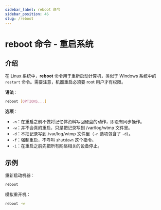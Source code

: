```yaml
---
sidebar_label: reboot 命令
sidebar_position: 46
slug: /reboot
---
```


# reboot 命令 - 重启系统



## 介绍

在 Linux 系统中，**reboot** 命令用于重新启动计算机，类似于 Windows 系统中的 `restart` 命令。需要注意，机器重启必须要 root 用户才有权限。

**语法**：

```bash
reboot [OPTIONS...]
```

**选项**：

- `-n`：在重启之前不做将记忆体资料写回硬盘的动作，即没有同步操作。
- `-w`：并不会真的重启，只是把记录写到 /var/log/wtmp 文件里。
- `-d`：不把记录写到 /var/log/wtmp 文件里（`-n` 选项包含了 `-d`）。
- `-f`：强制重启，不呼叫 `shutdown` 这个指令。
- `-i`：在重启之前先把所有网络相关的设备停止。



## 示例

重新启动机器：

```bash
reboot
```

模拟重开机：

```bash
reboot -w
```

